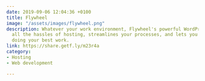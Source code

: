 ```yaml
---
date: 2019-09-06 12:04:36 +0100
title: Flywheel
image: "/assets/images/flywheel.png"
description: Whatever your work environment, Flywheel's powerful WordPress platform removes
  all the hassles of hosting, streamlines your processes, and lets you get back to
  doing your best work.
link: https://share.getf.ly/m23r4a
category:
- Hosting
- Web development

---
```

